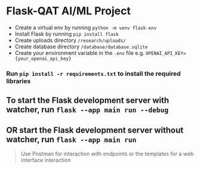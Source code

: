 # Flask-QAT AI/ML Project

- Create a virtual env by running `python -m venv flask-env`
- Install Flask by running `pip install flask`
- Create uploads directory `/research/uploads/`  
- Create database directory `/database/database.sqlite`
- Create your environment variable in the `.env` file e.g. `OPENAI_API_KEY={your_openai_api_key}`

### Run `pip install -r requirements.txt` to install the required libraries

## To start the Flask development server with watcher, run `flask --app main run --debug` 

## OR start the Flask development server without watcher, run `flask --app main run`

>Use Postman for interaction with endpoints or the templates for a web interface interaction